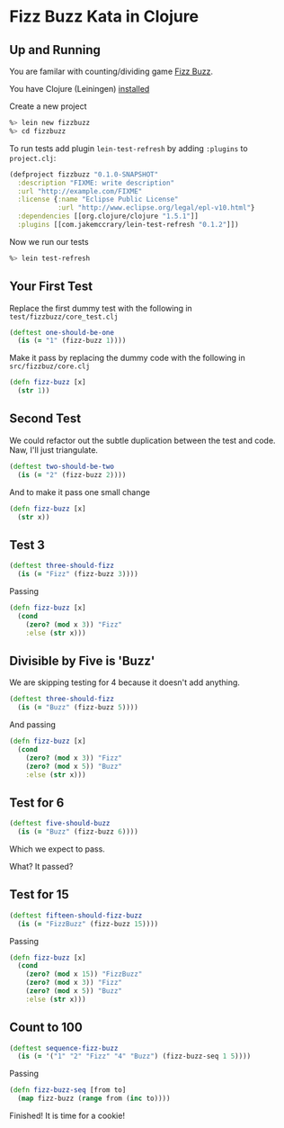 Fizz Buzz Kata in Clojure
=====================

Up and Running
------------
You are familar with counting/dividing game [Fizz Buzz](http://en.wikipedia.org/wiki/Fizz_buzz).

You have Clojure (Leiningen) [installed](https://github.com/technomancy/leiningen/blob/stable/README.md)

Create a new project

```bash
%> lein new fizzbuzz
%> cd fizzbuzz
```

To run tests add plugin ``lein-test-refresh`` by adding ``:plugins`` to ``project.clj``:

```clojure
(defproject fizzbuzz "0.1.0-SNAPSHOT"
  :description "FIXME: write description"
  :url "http://example.com/FIXME"
  :license {:name "Eclipse Public License"
            :url "http://www.eclipse.org/legal/epl-v10.html"}
  :dependencies [[org.clojure/clojure "1.5.1"]]
  :plugins [[com.jakemccrary/lein-test-refresh "0.1.2"]])
```

Now we run our tests

```bash
%> lein test-refresh
```

Your First Test
---------------

Replace the first dummy test with the following in ``test/fizzbuzz/core_test.clj``

```clojure
(deftest one-should-be-one
  (is (= "1" (fizz-buzz 1))))
```

Make it pass by replacing the dummy code with the following in ``src/fizzbuz/core.clj``

```clojure
(defn fizz-buzz [x]
  (str 1))
```

Second Test
-----------

We could refactor out the subtle duplication between the test and code. Naw, I'll just triangulate.

```clojure
(deftest two-should-be-two
  (is (= "2" (fizz-buzz 2))))
```

And to make it pass one small change

```clojure
(defn fizz-buzz [x]
  (str x))
```

Test 3
------

```clojure
(deftest three-should-fizz
  (is (= "Fizz" (fizz-buzz 3))))
```

Passing

```clojure
(defn fizz-buzz [x]
  (cond
    (zero? (mod x 3)) "Fizz"
    :else (str x)))
```

Divisible by Five is 'Buzz'
--------------------------

We are skipping testing for 4 because it doesn't add anything.


```clojure
(deftest three-should-fizz
  (is (= "Buzz" (fizz-buzz 5))))
```

And passing

```clojure
(defn fizz-buzz [x]
  (cond
    (zero? (mod x 3)) "Fizz"
    (zero? (mod x 5)) "Buzz"
    :else (str x)))
```

Test for 6
----------

```clojure
(deftest five-should-buzz
  (is (= "Buzz" (fizz-buzz 6))))
```

Which we expect to pass.

What? It passed?

Test for 15
-----------

```clojure
(deftest fifteen-should-fizz-buzz
  (is (= "FizzBuzz" (fizz-buzz 15))))
```

Passing

```clojure
(defn fizz-buzz [x]
  (cond
    (zero? (mod x 15)) "FizzBuzz"
    (zero? (mod x 3)) "Fizz"
    (zero? (mod x 5)) "Buzz"
    :else (str x)))
```

Count to 100
------------

```clojure
(deftest sequence-fizz-buzz
  (is (= '("1" "2" "Fizz" "4" "Buzz") (fizz-buzz-seq 1 5))))
```

Passing


```clojure
(defn fizz-buzz-seq [from to]
  (map fizz-buzz (range from (inc to))))
```

Finished! It is time for a cookie!


